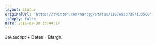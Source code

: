 ```yaml
---
layout: status
originalUrl: 'https://twitter.com/marcgg/status/119769537297133568'
isReply: false
date: 2011-09-30 13:44:17
---
```


Javascript + Dates = Blargh.
